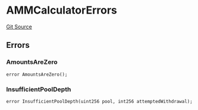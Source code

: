 # AMMCalculatorErrors
[Git Source](https://github.com/thrackle-io/tron/blob/9665732f3266b703cc028112f97a9a18c551bb91/src/common/IErrors.sol)


## Errors
### AmountsAreZero

```solidity
error AmountsAreZero();
```

### InsufficientPoolDepth

```solidity
error InsufficientPoolDepth(uint256 pool, int256 attemptedWithdrawal);
```

